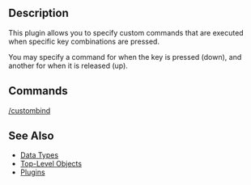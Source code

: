 ## Description

This plugin allows you to specify custom commands that are executed when specific key combinations are pressed.

You may specify a command for when the key is pressed (down), and another for when it is released (up).

## Commands

[/custombind](../commands/custombind.md)

## See Also

-   [Data Types](../data-types/data-types.md)
-   [Top-Level Objects](../top-level-objects/top-level-objects.md)
-   [Plugins](../documentation/macroquest2-plugins.md)


